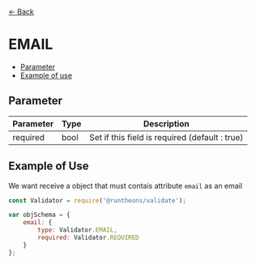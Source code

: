 [<- Back](https://github.com/Runtheons/runtheons-validate#type)

# EMAIL

- [Parameter](https://github.com/Runtheons/runtheons-validate/blob/master/doc/email.md#parameter)
- [Example of use](https://github.com/Runtheons/runtheons-validate/blob/master/doc/email.md#example-of-use)

## Parameter

| Parameter | Type | Description                                    |
| --------- | ---- | ---------------------------------------------- |
| required  | bool | Set if this field is required (default : true) |

## Example of Use

We want receive a object that must contais attribute `email` as an email

```javascript
const Validator = require('@runtheons/validate');

var objSchema = {
	email: {
		type: Validator.EMAIL,
		required: Validator.REQUIRED
	}
};
```
